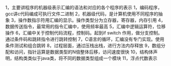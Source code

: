 1，主要讲程序的机器级表示汇编的语法和对应的各个程序的表示
  1，编码程序，gcc讲c代码编成可执行文件二进制
  2，机器级代码，是计算机使用不同程序的抽象
  3，操作数指示符用汇编的显示。操作类型分为立存器，寄存器，内存引用
  4，数据传送指令，最常用的指令汇编中，使用频率最高
  5，汇编中逻辑运算符，位移操作
  6，汇编中关于控制代码流程，控制码。起到if switch 作用，做分支控制。通过条件码和跳转指令进行跳转控制
  7，C语言的循环，汇编没有专门实现。使用条件测试和组合跳转
  8，过程层面，通过压栈出栈，进行方法内存释放
  9，数组分配和访问，指针运算是数据类型的N倍整体后移，访问速度很快
  10，结构体声明，结构类类似于java类，将不同的数据类型组成一个模块
  11，浮点代数表示